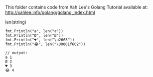 This folder contains code from Xah Lee's Golang Tutorial available at: http://xahlee.info/golang/golang_index.html

len(string)

```text
fmt.Println("a", len("a"))
fmt.Println("Ø", len("Ø"))
fmt.Println("♥", len("\u2665"))
fmt.Println("😂", len("\U0001f602"))

// output:
a 1
Ø 2
♥ 3
😂 4
```